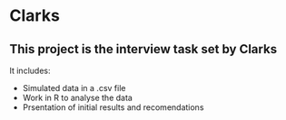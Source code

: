 # Clarks
## This project is the interview task set by Clarks
It includes: 
* Simulated data in a .csv file
* Work in R to analyse the data
* Prsentation of initial results and recomendations

